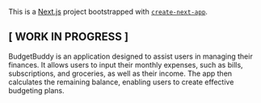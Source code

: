 This is a [Next.js](https://nextjs.org/) project bootstrapped with [`create-next-app`](https://github.com/vercel/next.js/tree/canary/packages/create-next-app).

## [ WORK IN PROGRESS ]

BudgetBuddy is an application designed to assist users in managing their finances. It allows users to input their monthly expenses, such as bills, subscriptions, and groceries, as well as their income. The app then calculates the remaining balance, enabling users to create effective budgeting plans.
